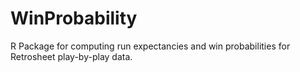 # WinProbability

R Package for computing run expectancies and win probabilities for Retrosheet play-by-play data.

